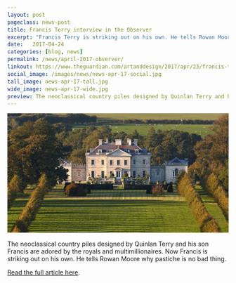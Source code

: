 ```yaml
---
layout: post
pageclass: news-post
title: Francis Terry interview in the Observer
excerpt: "Francis Terry is striking out on his own. He tells Rowan Moore of the Observer why pastiche is no bad thing."
date:   2017-04-24
categories: [blog, news]
permalink: /news/april-2017-observer/
linkout: https://www.theguardian.com/artanddesign/2017/apr/23/francis-terry-architects-quinlan-neoclassical-pastiche
social_image: /images/news/news-apr-17-social.jpg
tall_image: news-apr-17-tall.jpg
wide_image: news-apr-17-wide.jpg
preview: The neoclassical country piles designed by Quinlan Terry and his son Francis are adored by the royals and multimillionaires. Now Francis is striking out on his own. He tells Rowan Moore why pastiche is no bad thing.
---
```


<img src="/images/news/news-apr-17.jpg" class="featured-image" alt="Francis Terry interview in the Observer">

<p>
The neoclassical country piles designed by Quinlan Terry and his son Francis are adored by the royals and multimillionaires. Now Francis is striking out on his own. He tells Rowan Moore why pastiche is no bad thing.
</p><p>
<a href="https://www.theguardian.com/artanddesign/2017/apr/23/francis-terry-architects-quinlan-neoclassical-pastiche" alt="Francis Terry interview in the Observer" target="_blank">Read the full article here</a>.
</p>